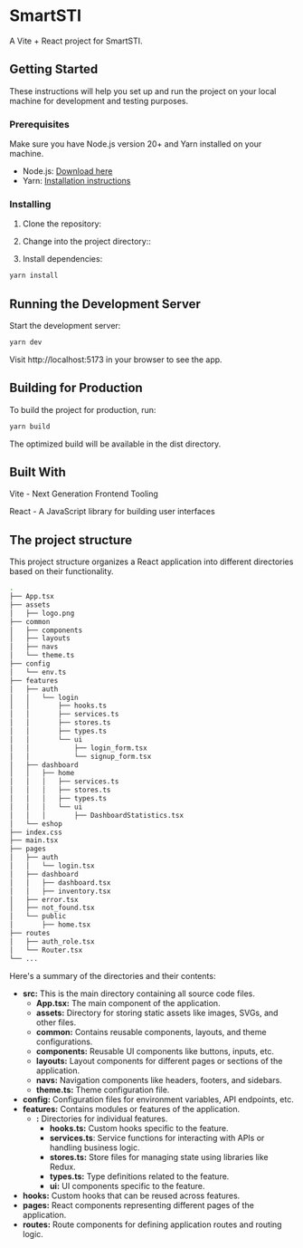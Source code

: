 # SmartSTI

A Vite + React project for SmartSTI.

## Getting Started

These instructions will help you set up and run the project on your local machine for development and testing purposes.

### Prerequisites

Make sure you have Node.js version 20+ and Yarn installed on your machine.

- Node.js: [Download here](https://nodejs.org/)
- Yarn: [Installation instructions](https://classic.yarnpkg.com/en/docs/install/)

### Installing

1. Clone the repository:

2. Change into the project directory::

3. Install dependencies:

```bash
yarn install
```

## Running the Development Server

Start the development server:

```bash
yarn dev
```

Visit http://localhost:5173 in your browser to see the app.


## Building for Production

To build the project for production, run:

```bash
yarn build
```

The optimized build will be available in the dist directory.

## Built With

Vite - Next Generation Frontend Tooling

React - A JavaScript library for building user interfaces

## The project structure

This project structure organizes a React application into different directories based on their functionality.

```bash
.
├── App.tsx
├── assets
│   ├── logo.png
├── common
│   ├── components
│   ├── layouts
│   ├── navs
│   └── theme.ts
├── config
│   └── env.ts
├── features
│   ├── auth
│   │   └── login
│   │       ├── hooks.ts
│   │       ├── services.ts
│   │       ├── stores.ts
│   │       ├── types.ts
│   │       └── ui
│   │           ├── login_form.tsx
│   │           └── signup_form.tsx
│   ├── dashboard
│   │   ├── home
│   │   │   ├── services.ts
│   │   │   ├── stores.ts
│   │   │   ├── types.ts
│   │   │   └── ui
│   │   │       ├── DashboardStatistics.tsx
│   └── eshop
├── index.css
├── main.tsx
├── pages
│   ├── auth
│   │   └── login.tsx
│   ├── dashboard
│   │   ├── dashboard.tsx
│   │   ├── inventory.tsx
│   ├── error.tsx
│   ├── not_found.tsx
│   └── public
│       ├── home.tsx
├── routes
│   ├── auth_role.tsx
│   └── Router.tsx
└── ...

```

Here's a summary of the directories and their contents:

- **src:** This is the main directory containing all source code files.
  - **App.tsx:** The main component of the application.
  - **assets:** Directory for storing static assets like images, SVGs, and other files.
  - **common:** Contains reusable components, layouts, and theme configurations.
  - **components:** Reusable UI components like buttons, inputs, etc.
  - **layouts:** Layout components for different pages or sections of the application.
  - **navs:** Navigation components like headers, footers, and sidebars.
  - **theme.ts:** Theme configuration file.
- **config:** Configuration files for environment variables, API endpoints, etc.
- **features:** Contains modules or features of the application.
  - **<feature-name>:** Directories for individual features.
    - **hooks.ts:** Custom hooks specific to the feature.
    - **services.ts**: Service functions for interacting with APIs or handling business logic.
    - **stores.ts:** Store files for managing state using libraries like Redux.
    - **types.ts:** Type definitions related to the feature.
    - **ui:** UI components specific to the feature.
- **hooks:** Custom hooks that can be reused across features.
- **pages:** React components representing different pages of the application.
- **routes:** Route components for defining application routes and routing logic.
